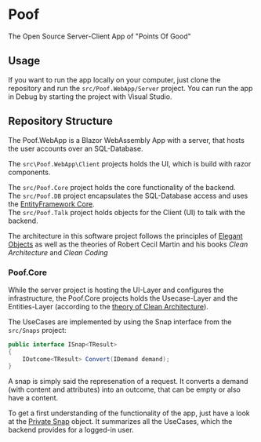# Poof
The Open Source Server-Client App of "Points Of Good"

## Usage
If you want to run the app locally on your computer, just clone the repository and run the ```src/Poof.WebApp/Server``` project. 
You can run the app in Debug by starting the project with Visual Studio.

## Repository Structure
The Poof.WebApp is a Blazor WebAssembly App with a server, that hosts the user accounts over an SQL-Database.

The ```src\Poof.WebApp\Client``` projects holds the UI, which is build with razor components.

The ```src/Poof.Core``` project holds the core functionality of the backend.  
The ```src/Poof.DB``` project encapsulates the SQL-Database access and uses the [EntityFramework Core](https://docs.microsoft.com/en-us/ef/core/).  
The ```src/Poof.Talk``` project holds objects for the Client (UI) to talk with the backend.

The architecture in this software project follows the principles of [Elegant Objects](https://www.elegantobjects.org/) as well as the theories of Robert Cecil Martin and his books *Clean Architecture* and *Clean Coding*

### Poof.Core
While the server project is hosting the UI-Layer and configures the infrastructure, the Poof.Core projects holds the Usecase-Layer and the Entities-Layer (according to the [theory of Clean Architecture](https://blog.cleancoder.com/uncle-bob/2012/08/13/the-clean-architecture.html)).

The UseCases are implemented by using the Snap interface from the ```src/Snaps``` project:
```csharp
public interface ISnap<TResult>
{
    IOutcome<TResult> Convert(IDemand demand);
}
```
A snap is simply said the represenation of a request. It converts a demand (with content and attributes) into an outcome, that can be empty or also have a content. 

To get a first understanding of the functionality of the app, just have a look at the [Private Snap](https://github.com/g00fy88/Poof/blob/main/src/Poof.Core/Snaps/PrivateSnap.cs) object. It summarizes all the UseCases, which the backend provides for a logged-in user.

